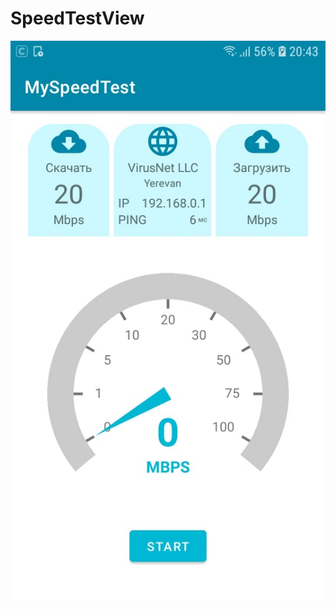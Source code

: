 # SpeedTestView

[![SpeedTestView](https://raw.githubusercontent.com/joraavetisyan/SpeedTestView/master/MySpeedTest/126018401_664689917510262_1853494818975034280_n.jpg)](https://www.youtube.com/watch?v=nJ9eydYsEjE&ab_channel=JoraAvetisyan)
